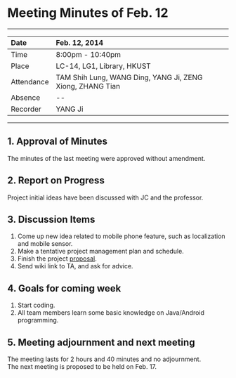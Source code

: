 # Meeting Minutes of Feb. 12 #

---

| Date | Feb. 12, 2014 |
|:-----|:--------------|
| Time | 8:00pm - 10:40pm |
| Place | LC-14, LG1, Library, HKUST |
| Attendance | TAM Shih Lung, WANG Ding, YANG Ji, ZENG Xiong, ZHANG Tian |
| Absence | --            |
| Recorder | YANG Ji       |


---


## 1. Approval of Minutes ##

The minutes of the last meeting were approved without amendment.

## 2. Report on Progress ##

Project initial ideas have been discussed with JC and the professor.

## 3. Discussion Items ##

  1. Come up new idea related to mobile phone feature, such as localization and mobile sensor.
  1. Make a tentative project management plan and schedule.
  1. Finish the project [proposal](Proposal.md).
  1. Send wiki link to TA, and ask for advice.

## 4. Goals for coming week ##

  1. Start coding.
  1. All team members learn some basic knowledge on Java/Android programming.

## 5. Meeting adjournment and next meeting ##
The meeting lasts for 2 hours and 40 minutes and no adjournment. <br>
The next meeting is proposed to be held on Feb. 17.